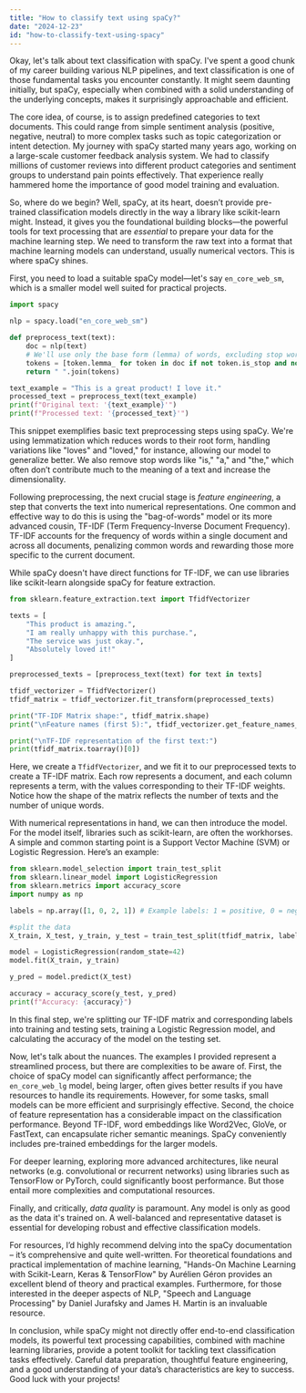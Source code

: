 ```yaml
---
title: "How to classify text using spaCy?"
date: "2024-12-23"
id: "how-to-classify-text-using-spacy"
---
```


Okay, let's talk about text classification with spaCy. I've spent a good chunk of my career building various NLP pipelines, and text classification is one of those fundamental tasks you encounter constantly. It might seem daunting initially, but spaCy, especially when combined with a solid understanding of the underlying concepts, makes it surprisingly approachable and efficient.

The core idea, of course, is to assign predefined categories to text documents. This could range from simple sentiment analysis (positive, negative, neutral) to more complex tasks such as topic categorization or intent detection. My journey with spaCy started many years ago, working on a large-scale customer feedback analysis system. We had to classify millions of customer reviews into different product categories and sentiment groups to understand pain points effectively. That experience really hammered home the importance of good model training and evaluation.

So, where do we begin? Well, spaCy, at its heart, doesn’t provide pre-trained classification models directly in the way a library like scikit-learn might. Instead, it gives you the foundational building blocks—the powerful tools for text processing that are *essential* to prepare your data for the machine learning step. We need to transform the raw text into a format that machine learning models can understand, usually numerical vectors. This is where spaCy shines.

First, you need to load a suitable spaCy model—let's say `en_core_web_sm`, which is a smaller model well suited for practical projects.

```python
import spacy

nlp = spacy.load("en_core_web_sm")

def preprocess_text(text):
    doc = nlp(text)
    # We'll use only the base form (lemma) of words, excluding stop words and punctuation.
    tokens = [token.lemma_ for token in doc if not token.is_stop and not token.is_punct]
    return " ".join(tokens)

text_example = "This is a great product! I love it."
processed_text = preprocess_text(text_example)
print(f"Original text: '{text_example}'")
print(f"Processed text: '{processed_text}'")
```

This snippet exemplifies basic text preprocessing steps using spaCy. We're using lemmatization which reduces words to their root form, handling variations like "loves" and "loved," for instance, allowing our model to generalize better. We also remove stop words like "is," "a," and "the," which often don’t contribute much to the meaning of a text and increase the dimensionality.

Following preprocessing, the next crucial stage is *feature engineering*, a step that converts the text into numerical representations. One common and effective way to do this is using the "bag-of-words" model or its more advanced cousin, TF-IDF (Term Frequency-Inverse Document Frequency). TF-IDF accounts for the frequency of words within a single document and across all documents, penalizing common words and rewarding those more specific to the current document.

While spaCy doesn't have direct functions for TF-IDF, we can use libraries like scikit-learn alongside spaCy for feature extraction.

```python
from sklearn.feature_extraction.text import TfidfVectorizer

texts = [
    "This product is amazing.",
    "I am really unhappy with this purchase.",
    "The service was just okay.",
    "Absolutely loved it!"
]

preprocessed_texts = [preprocess_text(text) for text in texts]

tfidf_vectorizer = TfidfVectorizer()
tfidf_matrix = tfidf_vectorizer.fit_transform(preprocessed_texts)

print("TF-IDF Matrix shape:", tfidf_matrix.shape)
print("\nFeature names (first 5):", tfidf_vectorizer.get_feature_names_out()[:5])

print("\nTF-IDF representation of the first text:")
print(tfidf_matrix.toarray()[0])
```

Here, we create a `TfidfVectorizer`, and we fit it to our preprocessed texts to create a TF-IDF matrix. Each row represents a document, and each column represents a term, with the values corresponding to their TF-IDF weights. Notice how the shape of the matrix reflects the number of texts and the number of unique words.

With numerical representations in hand, we can then introduce the model. For the model itself, libraries such as scikit-learn, are often the workhorses. A simple and common starting point is a Support Vector Machine (SVM) or Logistic Regression. Here’s an example:

```python
from sklearn.model_selection import train_test_split
from sklearn.linear_model import LogisticRegression
from sklearn.metrics import accuracy_score
import numpy as np

labels = np.array([1, 0, 2, 1]) # Example labels: 1 = positive, 0 = negative, 2 = neutral

#split the data
X_train, X_test, y_train, y_test = train_test_split(tfidf_matrix, labels, test_size=0.2, random_state=42)

model = LogisticRegression(random_state=42)
model.fit(X_train, y_train)

y_pred = model.predict(X_test)

accuracy = accuracy_score(y_test, y_pred)
print(f"Accuracy: {accuracy}")
```

In this final step, we're splitting our TF-IDF matrix and corresponding labels into training and testing sets, training a Logistic Regression model, and calculating the accuracy of the model on the testing set.

Now, let's talk about the nuances. The examples I provided represent a streamlined process, but there are complexities to be aware of. First, the choice of spaCy model can significantly affect performance; the `en_core_web_lg` model, being larger, often gives better results if you have resources to handle its requirements. However, for some tasks, small models can be more efficient and surprisingly effective. Second, the choice of feature representation has a considerable impact on the classification performance. Beyond TF-IDF, word embeddings like Word2Vec, GloVe, or FastText, can encapsulate richer semantic meanings. SpaCy conveniently includes pre-trained embeddings for the larger models.

For deeper learning, exploring more advanced architectures, like neural networks (e.g. convolutional or recurrent networks) using libraries such as TensorFlow or PyTorch, could significantly boost performance. But those entail more complexities and computational resources.

Finally, and critically, *data quality* is paramount. Any model is only as good as the data it's trained on. A well-balanced and representative dataset is essential for developing robust and effective classification models.

For resources, I’d highly recommend delving into the spaCy documentation – it’s comprehensive and quite well-written. For theoretical foundations and practical implementation of machine learning, "Hands-On Machine Learning with Scikit-Learn, Keras & TensorFlow" by Aurélien Géron provides an excellent blend of theory and practical examples. Furthermore, for those interested in the deeper aspects of NLP, "Speech and Language Processing" by Daniel Jurafsky and James H. Martin is an invaluable resource.

In conclusion, while spaCy might not directly offer end-to-end classification models, its powerful text processing capabilities, combined with machine learning libraries, provide a potent toolkit for tackling text classification tasks effectively. Careful data preparation, thoughtful feature engineering, and a good understanding of your data’s characteristics are key to success. Good luck with your projects!
